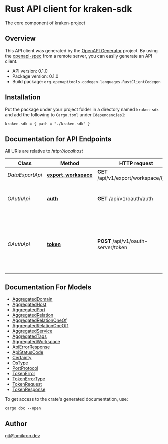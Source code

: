 # Rust API client for kraken-sdk

The core component of kraken-project


## Overview

This API client was generated by the [OpenAPI Generator](https://openapi-generator.tech) project.  By using the [openapi-spec](https://openapis.org) from a remote server, you can easily generate an API client.

- API version: 0.1.0
- Package version: 0.1.0
- Build package: `org.openapitools.codegen.languages.RustClientCodegen`

## Installation

Put the package under your project folder in a directory named `kraken-sdk` and add the following to `Cargo.toml` under `[dependencies]`:

```
kraken-sdk = { path = "./kraken-sdk" }
```

## Documentation for API Endpoints

All URIs are relative to *http://localhost*

Class | Method | HTTP request | Description
------------ | ------------- | ------------- | -------------
*DataExportApi* | [**export_workspace**](docs/DataExportApi.md#export_workspace) | **GET** /api/v1/export/workspace/{uuid} | 
*OAuthApi* | [**auth**](docs/OAuthApi.md#auth) | **GET** /api/v1/oauth/auth | Initial endpoint an application redirects the user to.
*OAuthApi* | [**token**](docs/OAuthApi.md#token) | **POST** /api/v1/oauth-server/token | Endpoint an application calls itself after the user accepted and was redirected back to it.


## Documentation For Models

 - [AggregatedDomain](docs/AggregatedDomain.md)
 - [AggregatedHost](docs/AggregatedHost.md)
 - [AggregatedPort](docs/AggregatedPort.md)
 - [AggregatedRelation](docs/AggregatedRelation.md)
 - [AggregatedRelationOneOf](docs/AggregatedRelationOneOf.md)
 - [AggregatedRelationOneOf1](docs/AggregatedRelationOneOf1.md)
 - [AggregatedService](docs/AggregatedService.md)
 - [AggregatedTags](docs/AggregatedTags.md)
 - [AggregatedWorkspace](docs/AggregatedWorkspace.md)
 - [ApiErrorResponse](docs/ApiErrorResponse.md)
 - [ApiStatusCode](docs/ApiStatusCode.md)
 - [Certainty](docs/Certainty.md)
 - [OsType](docs/OsType.md)
 - [PortProtocol](docs/PortProtocol.md)
 - [TokenError](docs/TokenError.md)
 - [TokenErrorType](docs/TokenErrorType.md)
 - [TokenRequest](docs/TokenRequest.md)
 - [TokenResponse](docs/TokenResponse.md)


To get access to the crate's generated documentation, use:

```
cargo doc --open
```

## Author

git@omikron.dev

